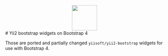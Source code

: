 <div style="text-align: center;">
<img src="https://getbootstrap.com/assets/brand/bootstrap-solid.svg" width="80" height="80">
</div>
# Yii2 bootstrap widgets on Bootstrap 4

Those are ported and partially changed `yiisoft/yii2-bootstrap` widgets for use with Bootstrap 4.
